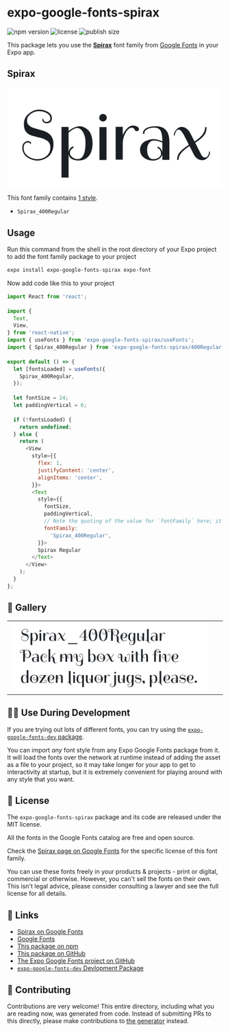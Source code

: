 # expo-google-fonts-spirax

![npm version](https://flat.badgen.net/npm/v/expo-google-fonts-spirax)
![license](https://flat.badgen.net/github/license/expo/google-fonts)
![publish size](https://flat.badgen.net/packagephobia/install/expo-google-fonts-spirax)

This package lets you use the [**Spirax**](https://fonts.google.com/specimen/Spirax) font family from [Google Fonts](https://fonts.google.com/) in your Expo app.

## Spirax

![Spirax](./font-family.png)

This font family contains [1 style](#-gallery).

- `Spirax_400Regular`

## Usage

Run this command from the shell in the root directory of your Expo project to add the font family package to your project
```sh
expo install expo-google-fonts-spirax expo-font
```

Now add code like this to your project
```js
import React from 'react';

import {
  Text,
  View,
} from 'react-native';
import { useFonts } from 'expo-google-fonts-spirax/useFonts';
import { Spirax_400Regular } from 'expo-google-fonts-spirax/400Regular';

export default () => {
  let [fontsLoaded] = useFonts({
    Spirax_400Regular,
  });

  let fontSize = 24;
  let paddingVertical = 6;

  if (!fontsLoaded) {
    return undefined;
  } else {
    return (
      <View
        style={{
          flex: 1,
          justifyContent: 'center',
          alignItems: 'center',
        }}>
        <Text
          style={{
            fontSize,
            paddingVertical,
            // Note the quoting of the value for `fontFamily` here; it expects a string!
            fontFamily:
              'Spirax_400Regular',
          }}>
          Spirax Regular
        </Text>
      </View>
    );
  }
};

```

## 🔡 Gallery


||||
|-|-|-|
|![Spirax_400Regular](.//400Regular/Spirax_400Regular.ttf.png)||||


## 👩‍💻 Use During Development

If you are trying out lots of different fonts, you can try using the [`expo-google-fonts-dev` package](https://github.com/freeboub/google-fonts/tree/master/font-packages/dev#readme).

You can import *any* font style from any Expo Google Fonts package from it. It will load the fonts
over the network at runtime instead of adding the asset as a file to your project, so it may take longer
for your app to get to interactivity at startup, but it is extremely convenient
for playing around with any style that you want.

## 📖 License

The `expo-google-fonts-spirax` package and its code are released under the MIT license.

All the fonts in the Google Fonts catalog are free and open source.

Check the [Spirax page on Google Fonts](https://fonts.google.com/specimen/Spirax) for the specific license of this font family.

You can use these fonts freely in your products & projects - print or digital, commercial or otherwise. However, you can't sell the fonts on their own. This isn't legal advice, please consider consulting a lawyer and see the full license for all details.

## 🔗 Links

- [Spirax on Google Fonts](https://fonts.google.com/specimen/Spirax)
- [Google Fonts](https://fonts.google.com/)
- [This package on npm](https://www.npmjs.com/package/expo-google-fonts-spirax)
- [This package on GitHub](https://github.com/freeboub/google-fonts/tree/master/font-packages/spirax)
- [The Expo Google Fonts project on GitHub](https://github.com/freeboub/google-fonts)
- [`expo-google-fonts-dev` Devlopment Package](https://github.com/freeboub/google-fonts/tree/master/font-packages/dev)

## 🤝 Contributing

Contributions are very welcome! This entire directory, including what you are reading now, was generated from code. Instead of submitting PRs to this directly, please make contributions to [the generator](https://github.com/freeboub/google-fonts/tree/master/packages/generator) instead.
